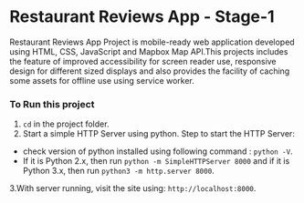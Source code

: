 # Restaurant Reviews App - Stage-1

Restaurant Reviews App Project is mobile-ready web application developed using HTML, CSS, JavaScript and Mapbox Map API.This projects includes the feature of improved accessibility for screen reader use, responsive design for different sized displays and also provides the facility of caching some assets for offline use using service worker.

### To Run this project

1. `cd` in the project folder.
2. Start a simple HTTP Server using python. Step to start the HTTP Server:

  * check version of python installed using following command : `python -V`.
  * If it is Python 2.x, then run `python -m SimpleHTTPServer 8000` and  if it is Python 3.x, then run `python3 -m http.server 8000`.

3.With server running, visit the site using: `http://localhost:8000`.
